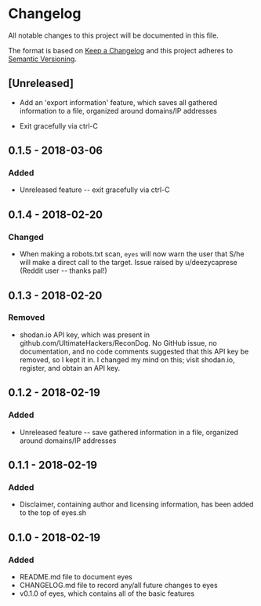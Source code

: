 # Changelog
All notable changes to this project will be documented in this file.

The format is based on [Keep a Changelog](http://keepachangelog.com/en/1.0.0/)
and this project adheres to [Semantic Versioning](http://semver.org/spec/v2.0.0.html).

## [Unreleased]
- Add an 'export information' feature, which saves all gathered information to a file, organized around domains/IP addresses

- Exit gracefully via ctrl-C

## 0.1.5 - 2018-03-06
### Added
- Unreleased feature -- exit gracefully via ctrl-C

## 0.1.4 - 2018-02-20
### Changed
- When making a robots.txt scan, `eyes` will now warn the user that S/he will make a direct call to the target. Issue raised by u/deezycaprese (Reddit user -- thanks pal!)

## 0.1.3 - 2018-02-20
### Removed
- shodan.io API key, which was present in github.com/UltimateHackers/ReconDog. No GitHub issue, no documentation, and no code comments
	suggested that this API key be removed, so I kept it in. I changed my mind on this; visit shodan.io, register, and obtain an API key.

## 0.1.2 - 2018-02-19
### Added
- Unreleased feature -- save gathered information in a file, organized around domains/IP addresses

## 0.1.1 - 2018-02-19
### Added
- Disclaimer, containing author and licensing information, has been added to the top of eyes.sh

## 0.1.0 - 2018-02-19
### Added
- README.md file to document eyes
- CHANGELOG.md file to record any/all future changes to eyes
- v0.1.0 of eyes, which contains all of the basic features
